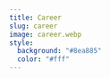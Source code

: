 ```yaml
---
title: Career
slug: career
image: career.webp
style:
  background: "#8ea885"
  color: "#fff"
---
```

